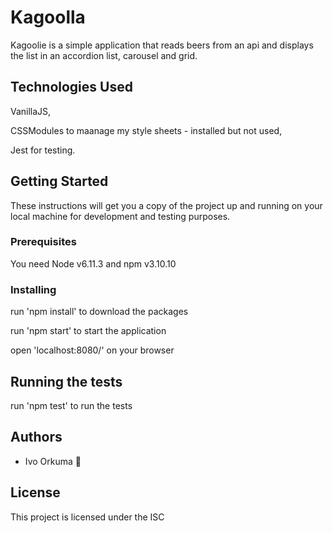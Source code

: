 # Kagoolla

Kagoolie is a simple application that reads beers from an api and displays the list in an accordion list, carousel and grid.

## Technologies Used
VanillaJS,

CSSModules to maanage my style sheets - installed but not used,

Jest for testing.

## Getting Started

These instructions will get you a copy of the project up and running on your local machine for development and testing purposes.

### Prerequisites

You need Node v6.11.3 and npm v3.10.10

### Installing

run 'npm install' to download the packages

run 'npm start' to start the application

open 'localhost:8080/' on your browser

## Running the tests

run 'npm test' to run the tests

## Authors

* Ivo Orkuma 

## License

This project is licensed under the ISC
